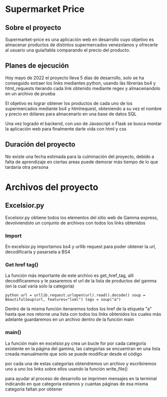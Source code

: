 # Supermarket Price

## Sobre el proyecto 

Supermarket-price es una aplicación web en desarrollo cuyo objetivo es almacenar productos
de distintos supermercados venezolanos y ofrecerle al usuario una guía/tabla comparando el precio del producto. 

## Planes de ejecución 

Hoy mayo de 2022 el proyecto lleva 5 días de desarrollo, solo se ha conseguido extraer los links mediantes python, usando lás librerías bs4 y html_requests iterando cada link obtenido mediante regex y almacenandolo en un archivo de prueba 

El objetivo es lograr obtener los productos de cada uno de los supermercados mediante bs4 y htmlrequest, obteniendo a su vez el nombre y precio en dólares para almacenarlo en una base de datos SQL

Una vez logrado el backend, con uso de Javascript o Flask se busca montar la aplicación web para finalmente darle vida con html y css 

## Duración del proyecto

No existe una fecha estimada para la culminación del proyecto, debido a falta de aprendizaje en ciertas areas puede demorar más tiempo de lo que tardaría otra persona

# Archivos del proyecto 

## Excelsior.py

Excelsior.py obtiene todos los elementos del sitio web de Gamma express, devolviendolo un conjunto de archivos con todos los links obtenidos

### Import 

En excelsior.py importamos bs4 y urllib request para poder obtener la url, decodificarla y pasarsela a BS4

### Get href tag()

La función más importante de este archivo es get_href_tag, allí decodificaremos y le pasaremos el url de la lista de productos del gamma (en la cual varía solo la categoría)

`python
 url = urllib.request.urlopen(url).read().decode()
            soup = BeautifulSoup(url, features="lxml")
            tags = soup("a")
            `

Dentro de la misma función itenaremos todos los href de la etiqueta "a" hasta que nos retorne una lista con todos los links obtenidos los cuales más adelante guardaremos en un archivo dentro de la función main

### main()

La función main en excelsior.py crea un bucle for por cada categoría existente en la página del gamma, las categorías se encuentran en una lista creada manualmente que solo se puede modificar desde el código

por cada una de estas categorías obtendremos un archivo y escribiremos uno a uno los links sobre ellos usando la función write_file()

para ayudar al proceso de desarrollo se imprimen mensajes en la terminal indicando en que categoría estamos y cuantas páginas de esa misma categoría faltan por obtener
